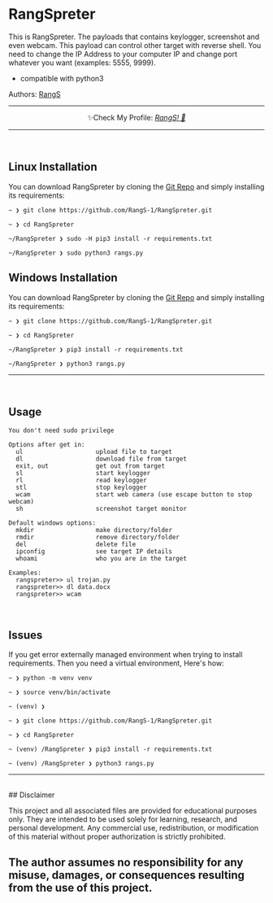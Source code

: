 # RangSpreter

This is RangSpreter. The payloads that contains keylogger, screenshot and even webcam. This payload can control other target with reverse shell. 
You need to change the IP Address to your computer IP and change port whatever you want (examples: 5555, 9999).

- compatible with python3

Authors: [RangS](rangga19sj@gmail.com)

-------------

<p align="center">✨Check My Profile: <a href="https://github.com/RangS-1"><i>RangS! 🎉</i></a></p>

-------------

</br>

## Linux Installation

You can download RangSpreter by cloning the [Git Repo](https://github.com/RangS-1/RangSpreter.git) and simply installing its requirements:

```
~ ❯ git clone https://github.com/RangS-1/RangSpreter.git

~ ❯ cd RangSpreter

~/RangSpreter ❯ sudo -H pip3 install -r requirements.txt

~/RangSpreter ❯ sudo python3 rangs.py
```

## Windows Installation

You can download RangSpreter by cloning the [Git Repo](https://github.com/RangS-1/RangSpreter.git) and simply installing its requirements:

```
~ ❯ git clone https://github.com/RangS-1/RangSpreter.git

~ ❯ cd RangSpreter

~/RangSpreter ❯ pip3 install -r requirements.txt

~/RangSpreter ❯ python3 rangs.py
```

-------------

</br>

## Usage

```
You don't need sudo privilege

Options after get in:
  ul                    upload file to target
  dl                    download file from target
  exit, out             get out from target
  sl                    start keylogger
  rl                    read keylogger
  stl                   stop keylogger
  wcam                  start web camera (use escape button to stop webcam)
  sh                    screenshot target monitor

Default windows options:
  mkdir                 make directory/folder
  rmdir                 remove directory/folder
  del                   delete file
  ipconfig              see target IP details
  whoami                who you are in the target

Examples:
  rangspreter>> ul trojan.py 
  rangspreter>> dl data.docx
  rangspreter>> wcam
```
</br>

## Issues
If you get error externally managed environment when trying to install requirements. Then you need a virtual environment, Here's how:
```
~ ❯ python -m venv venv

~ ❯ source venv/bin/activate

~ (venv) ❯

~ ❯ git clone https://github.com/RangS-1/RangSpreter.git

~ ❯ cd RangSpreter

~ (venv) /RangSpreter ❯ pip3 install -r requirements.txt

~ (venv) /RangSpreter ❯ python3 rangs.py
```
-------------
</br>
## Disclaimer

This project and all associated files are provided for educational purposes only.
They are intended to be used solely for learning, research, and personal development.
Any commercial use, redistribution, or modification of this material without proper authorization is strictly prohibited.

<h2>The author assumes no responsibility for any misuse, damages, or consequences resulting from the use of this project.</h2>
